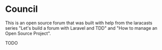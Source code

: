 # Council

This is an open source forum that was built with help from the laracasts series "Let's build a forum with Laravel and TDD" and "How to manage an Open Source Project".

TODO
